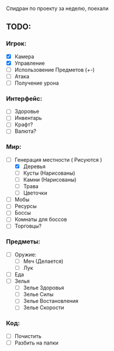 <br>
Спидран по проекту за неделю, поехали


## TODO:
### Игрок:
- [x] Камера
- [x] Управление
- [ ] Использовение Предметов (+-)
- [ ] Атака
- [ ] Получение урона
### Интерфейс:
- [ ] Здоровье
- [ ] Инвентарь
- [ ] Крафт?
- [ ] Валюта?
### Мир:
- [ ] Генерация местности ( Рисуются )
  - [x] Деревья 
  - [ ] Кусты (Нарисованы)
  - [ ] Камни (Нарисованы)
  - [ ] Трава
  - [ ] Цветочки 
- [ ] Мобы
- [ ] Ресурсы
- [ ] Боссы
- [ ] Комнаты для боссов
- [ ] Торговцы?
### Предметы:
- [ ] Оружие:
  - [ ] Меч (Делается)
  - [ ] Лук
- [ ] Еда
- [ ] Зелья
  - [ ] Зелье Здоровья
  - [ ] Зелье Силы
  - [ ] Зелье Востановления
  - [ ] Зелье Скорости

### Код:
- [ ] Почистить
- [ ] Разбить на папки
